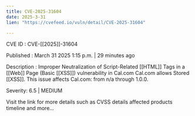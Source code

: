 ```yaml
---
title: CVE-2025-31604
date: 2025-3-31
lien: "https://cvefeed.io/vuln/detail/CVE-2025-31604"

---
```


CVE ID : CVE-[[2025]]-31604

Published :  March 31
2025
1:15 p.m. | 29 minutes ago

Description : Improper Neutralization of Script-Related  [[HTML]] Tags in a  [[Web]] Page (Basic  [[XSS]]) vulnerability in Cal.com Cal.com allows Stored  [[XSS]]. This issue affects Cal.com: from n/a through 1.0.0.

Severity: 6.5 | MEDIUM

Visit the link for more details
such as CVSS details
affected products
timeline
and more...
